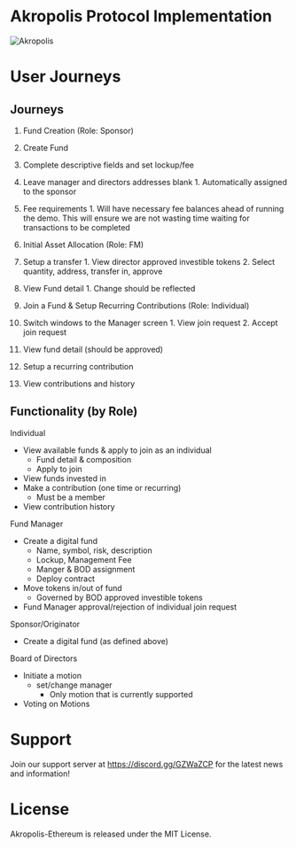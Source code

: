 

# Akropolis Protocol Implementation

![Akropolis](https://pbs.twimg.com/profile_banners/935139646224371712/1539031201/1500x500)


# User Journeys
 

## Journeys


1. Fund Creation (Role: Sponsor)
  1. Create Fund
  2. Complete descriptive fields and set lockup/fee
  3. Leave manager and directors addresses blank
    1. Automatically assigned to the sponsor
  4. Fee requirements 
    1. Will have necessary fee balances ahead of running the demo. This will ensure we are not wasting time waiting for transactions to be completed


1. Initial Asset Allocation (Role: FM)
  1. Setup a transfer
    1. View director approved investible tokens
    2. Select quantity, address, transfer in, approve
  2. View Fund detail
    1. Change should be reflected
2. Join a Fund & Setup Recurring Contributions (Role: Individual)
  1. Switch windows to the Manager screen
    1. View join request
    2. Accept join request
  2. View fund detail (should be approved)
  3. Setup a recurring contribution
  4. View contributions and history
## Functionality (by Role) 

Individual

- View available funds & apply to join as an individual
  - Fund detail & composition
  - Apply to join
- View funds invested in
- Make a contribution (one time or recurring)
  - Must be a member
- View contribution history

Fund Manager

- Create a digital fund
  - Name, symbol, risk, description
  - Lockup, Management Fee
  - Manger & BOD assignment
  - Deploy contract
- Move tokens in/out of fund
  - Governed by BOD approved investible tokens
- Fund Manager approval/rejection of individual join request

Sponsor/Originator 

- Create a digital fund (as defined above)

Board of Directors

- Initiate a motion
  - set/change manager
    - Only motion that is currently supported
- Voting on Motions


# Support
Join our support server at https://discord.gg/GZWaZCP for the latest news and information!


# License
Akropolis-Ethereum is released under the MIT License.
